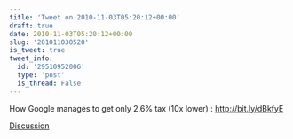 ```yaml
---
title: 'Tweet on 2010-11-03T05:20:12+00:00'
draft: true
date: 2010-11-03T05:20:12+00:00
slug: '201011030520'
is_tweet: true
tweet_info:
  id: '29510952006'
  type: 'post'
  is_thread: False
---
```




How Google manages to get only 2.6% tax (10x lower) : http://bit.ly/dBkfyE

[Discussion](https://x.com/sytelus/status/29510952006)
